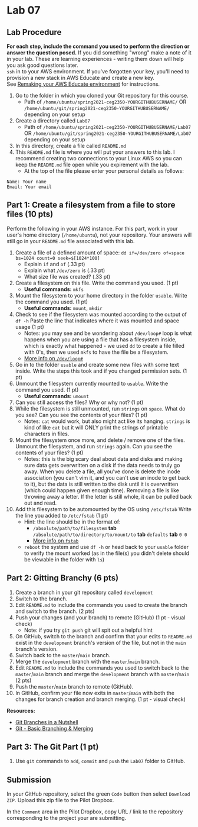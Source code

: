# Lab 07

## Lab Procedure

**For each step, include the command you used to perform the direction or answer the question posed.** If you did something "wrong" make a note of it in your lab. These are learning experiences - writing them down will help you ask good questions later.  
`ssh` in to your AWS environment. If you've forgotten your key, you'll need to provision a new stack in AWS Educate and create a new key.  
See [Remaking your AWS Educate environment](../../..) for instructions.

1. Go to the folder in which you cloned your Git repository for this course.
   - Path of `/home/ubuntu/spring2021-ceg2350-YOURGITHUBUSERNAME/` OR `/home/ubuntu/git/spring2021-ceg2350-YOURGITHUBUSERNAME/` depending on your setup
2. Create a directory called `Lab07`
   - Path of `/home/ubuntu/spring2021-ceg2350-YOURGITHUBUSERNAME/Lab07` OR `/home/ubuntu/git/spring2021-ceg2350-YOURGITHUBUSERNAME/Lab07` depending on your setup
3. In this directory, create a file called `README.md`
4. This `README.md` file is where you will put your answers to this lab. I recommend creating two connections to your Linux AWS so you can keep the `README.md` file open while you expirement with the lab.
   - At the top of the file please enter your personal details as follows:

```
Name: Your name
Email: Your email

```

## Part 1: Create a filesystem from a file to store files (10 pts)

Perform the following in your AWS instance.  For this part, work in your user's home directory (`/home/ubuntu`), not your repository.  Your answers will still go in your `README.md` file associated with this lab.

1. Create a file of a defined amount of space: `dd if=/dev/zero of=space bs=1024 count=0 seek=$[1024*100]`
   - Explain `if` and `of` (.33 pt)
   - Explain what `/dev/zero` is (.33 pt)
   - What size file was created? (.33 pt)
2. Create a filesystem on this file.  Write the command you used. (1 pt)
   - **Useful commands:** `mkfs`
3. Mount the filesystem to your home directory in the folder `usable`.  Write the command you used. (1 pt)
   - **Useful commands:** `mount`, `mkdir`
4. Check to see if the filesystem was mounted according to the output of `df -h`  Paste the line that indicates where it was mounted and space usage (1 pt)
   - Notes: you may see and be wondering about `/dev/loop#`  loop is what happens when you are using a file that has a filesystem inside, which is exactly what happened - we used `dd` to create a file filled with 0's, then we used `mkfs` to have the file be a filesystem.
   - [More info on `/dev/loop#`](https://en.wikipedia.org/wiki/Loop_device)
5. Go in to the folder `usable` and create some new files with some text inside.  Write the steps this took and if you changed permission sets. (1 pt)
6. Unmount the filesystem currently mounted to `usable`.  Write the command you used. (1 pt)
   - **Useful commands:** `umount`
7. Can you still access the files?  Why or why not? (1 pt)
8. While the filesystem is still unmounted, run `strings` on `space`.  What do you see?  Can you see the contents of your files? (1 pt)
   - Notes: `cat` would work, but also might act like its hanging.  `strings` is kind of like `cat` but it will ONLY print the strings of printable characters in files.
9. Mount the filesystem once more, and delete / remove one of the files.  Unmount the filesystem, and run `strings` again.  Can you see the contents of your files? (1 pt)
   - Notes: this is the big scary deal about data and disks and making sure data gets overwritten on a disk if the data needs to truly go away.  When you delete a file, all you've done is delete the inode association (you can't vim it, and you can't use an inode to get back to it), but the data is still written to the disk until it is overwritten (which could happen given enough time).  Removing a file is like throwing away a letter.  If the letter is still whole, it can be pulled back out and read.
10. Add this filesystem to be automounted by the OS using `/etc/fstab` Write the line you added to `/etc/fstab` (1 pt)
      - Hint: the line should be in the format of:
         - `/absolute/path/to/filesystem` **tab** `/absolute/path/to/directory/to/mount/to` **tab** `defaults` **tab** `0 0`
         - [More info on `fstab`](https://en.wikipedia.org/wiki/Fstab)
      - `reboot` the system and use `df -h` or head back to your `usable` folder to verify the mount worked (as in the file(s) you didn't delete should be viewable in the folder with `ls`)

## Part 2: Gitting Branchy (6 pts)

1. Create a branch in your git repository called `development`
2. Switch to the branch.
3. Edit `README.md` to include the commands you used to create the branch and switch to the branch. (2 pts)
4. Push your changes (and your branch) to remote (GitHub) (1 pt - visual check)
   - Note: if you try `git push` git will spit out a helpful hint
5. On GitHub, switch to the branch and confirm that your edits to `README.md` exist in the `development` branch's version of the file, but not in the `main` branch's version.
6. Switch back to the `master`/`main` branch.
7. Merge the `development` branch with the `master`/`main` branch.
8. Edit `README.md` to include the commands you used to switch back to the `master`/`main` branch and merge the `development` branch with `master`/`main` (2 pts)
9. Push the `master`/`main` branch to remote (GitHub). 
10. In GitHub, confirm your file now exits in `master`/`main` with both the changes for branch creation and branch merging. (1 pt - visual check)

**Resources:**

- [Git Branches in a Nutshell](https://git-scm.com/book/en/v2/Git-Branching-Branches-in-a-Nutshell)
- [Git - Basic Branching & Merging](https://git-scm.com/book/en/v2/Git-Branching-Basic-Branching-and-Merging)

## Part 3: The Git Part (1 pt)

1. Use `git` commands to `add`, `commit` and `push` the `Lab07` folder to GitHub.

## Submission

In your GitHub repository, select the green `Code` button then select `Download ZIP`. Upload this zip file to the Pilot Dropbox.

In the `Comment` area in the Pilot Dropbox, copy URL / link to the repository corresponding to the project your are submitting.